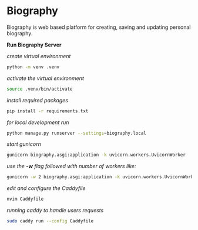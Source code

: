
# Biography
Biography is web based platform for creating, saving and updating personal biography.

**Run Biography Server**

*create virtual environment*
```bash
python -m venv .venv
```

*activate the virtual environment*
```bash
source .venv/bin/activate
```

*install required packages*
```bash
pip install -r requirements.txt
```

*for local development run*
```bash
python manage.py runserver --settings=biography.local
```

*start gunicorn*
```bash
gunicorn biography.asgi:application -k uvicorn.workers.UvicornWorker
```

*use the **-w** flag followed with number of workers like:*
```bash
gunicorn -w 2 biography.asgi:application -k uvicorn.workers.UvicornWorker
```

*edit and configure the Caddyfile*
```bash
nvim Caddyfile
```

*running caddy to handle users requests*
```bash
sudo caddy run --config Caddyfile
```

